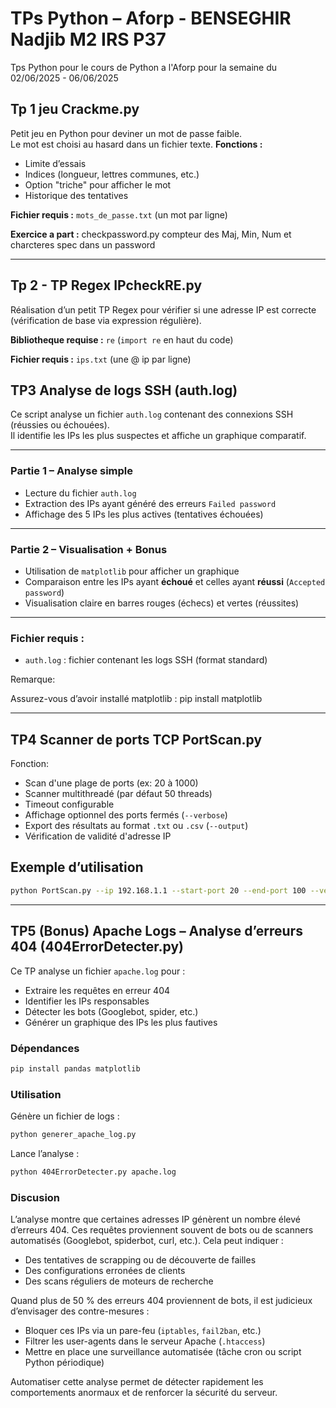 # TPs Python – Aforp - BENSEGHIR Nadjib M2 IRS P37
Tps Python pour le cours de Python a l'Aforp pour la semaine du 02/06/2025 - 06/06/2025

## Tp 1 jeu Crackme.py
Petit jeu en Python pour deviner un mot de passe faible.  
Le mot est choisi au hasard dans un fichier texte.
**Fonctions :**
- Limite d’essais  
- Indices (longueur, lettres communes, etc.)  
- Option "triche" pour afficher le mot  
- Historique des tentatives  

**Fichier requis :** `mots_de_passe.txt` (un mot par ligne)

**Exercice a part :** checkpassword.py compteur des Maj, Min, Num et charcteres spec dans un password


---

## Tp 2 - TP Regex IPcheckRE.py

Réalisation d’un petit TP Regex pour vérifier si une adresse IP est correcte (vérification de base via expression régulière).

**Bibliotheque requise :** `re` (`import re` en haut du code)

**Fichier requis :** `ips.txt` (une @ ip par ligne)


##  TP3 Analyse de logs SSH (auth.log)

Ce script analyse un fichier `auth.log` contenant des connexions SSH (réussies ou échouées).  
Il identifie les IPs les plus suspectes et affiche un graphique comparatif.

---

### Partie 1 – Analyse simple
- Lecture du fichier `auth.log`
- Extraction des IPs ayant généré des erreurs `Failed password`
- Affichage des 5 IPs les plus actives (tentatives échouées)

---

###  Partie 2 – Visualisation + Bonus
- Utilisation de `matplotlib` pour afficher un graphique
- Comparaison entre les IPs ayant **échoué** et celles ayant **réussi** (`Accepted password`)
- Visualisation claire en barres rouges (échecs) et vertes (réussites)

---

###  Fichier requis :
- `auth.log` : fichier contenant les logs SSH (format standard)

Remarque:

Assurez-vous d’avoir installé matplotlib :
pip install matplotlib

---

## TP4 Scanner de ports TCP PortScan.py
Fonction:
- Scan d'une plage de ports (ex: 20 à 1000)
- Scanner multithreadé (par défaut 50 threads)
- Timeout configurable
- Affichage optionnel des ports fermés (`--verbose`)
- Export des résultats au format `.txt` ou `.csv` (`--output`)
- Vérification de validité d'adresse IP

##  Exemple d’utilisation

```bash
python PortScan.py --ip 192.168.1.1 --start-port 20 --end-port 100 --verbose --output resultat.csv

```
---

## TP5 (Bonus)  Apache Logs – Analyse d’erreurs 404 (404ErrorDetecter.py)

Ce TP analyse un fichier `apache.log`  pour :

- Extraire les requêtes en erreur 404
- Identifier les IPs responsables
- Détecter les bots (Googlebot, spider, etc.)
- Générer un graphique des IPs les plus fautives

### Dépendances

```bash
pip install pandas matplotlib
```

### Utilisation

Génère un fichier de logs :

```bash
python generer_apache_log.py
```
Lance l’analyse :

```bash
python 404ErrorDetecter.py apache.log
```

### Discusion

L’analyse montre que certaines adresses IP génèrent un nombre élevé d’erreurs 404. Ces requêtes proviennent souvent de bots ou de scanners automatisés (Googlebot, spiderbot, curl, etc.). Cela peut indiquer :

- Des tentatives de scrapping ou de découverte de failles
- Des configurations erronées de clients
- Des scans réguliers de moteurs de recherche

Quand plus de 50 % des erreurs 404 proviennent de bots, il est judicieux d’envisager des contre-mesures :

- Bloquer ces IPs via un pare-feu (`iptables`, `fail2ban`, etc.)
- Filtrer les user-agents dans le serveur Apache (`.htaccess`)
- Mettre en place une surveillance automatisée (tâche cron ou script Python périodique)

Automatiser cette analyse permet de détecter rapidement les comportements anormaux et de renforcer la sécurité du serveur.
